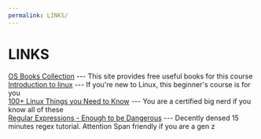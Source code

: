 ```yaml
---
permalink: LINKS/
---
```


# LINKS

[OS Books Collection](https://codex.cs.yale.edu/avi/os-book/) --- This site provides free useful books for this course <br> 
[Introduction to linux](https://www.youtube.com/watch?v=sWbUDq4S6Y8) --- If you're new to Linux, this beginner's course is for you <br> 
[100+ Linux Things you Need to Know](https://www.youtube.com/watch?v=LKCVKw9CzFo&t) --- You are a certified big nerd if you know all of these <br> 
[Regular Expressions - Enough to be Dangerous](https://www.youtube.com/watch?v=bgBWp9EIlMM&t) --- Decently densed 15 minutes regex tutorial. Attention Span friendly if you are a gen z <br> 
